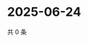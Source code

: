 # 2025-06-24

共 0 条

<!-- BEGIN ZHIHUQUESTIONS -->
<!-- 最后更新时间 Tue Jun 24 2025 21:28:18 GMT+0800 (China Standard Time) -->

<!-- END ZHIHUQUESTIONS -->
